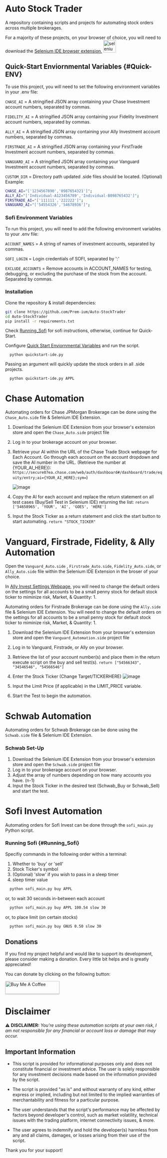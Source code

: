 # Auto Stock Trader

A repository containing scripts and projects for automating stock orders across multiple brokerages.


For a majority of these projects, on your browser of choice, you will need to download the [Selenium IDE browser extension.](https://github.com/SeleniumHQ/selenium-ide)  <a href="https://www.selenium.dev/selenium-ide/" target="_blank"
rel="noreferrer"> <img
src="https://raw.githubusercontent.com/detain/svg-logos/780f25886640cef088af994181646db2f6b1a3f8/svg/selenium-logo.svg"
alt="selenium" width="40" height="40" /></a>


## Quick-Start Enviornmental Variables {#Quick-ENV}

To use this project, you will need to set the following environment variables in your .env file:

`CHASE_AI` = A stringified JSON array containing your Chase Investment account numbers, separated by commas.

`FIDELITY_AI` = A stringified JSON array containing your Fidelity Investment account numbers, separated by commas.

`ALLY_AI` = A stringified JSON array containing your Ally Investment account numbers, separated by commas.

`FIRSTRADE_AI` = A stringified JSON array containing your FirstTrade Investment account numbers, separated by commas.

`VANGUARD_AI` = A stringified JSON array containing your Vanguard Investment account numbers, separated by commas.

`CUSTOM_DIR` = Directory path updated .side files should be located. (Optional)
Example:

```bash
CHASE_AI="['1234567890','0987654321']";
ALLY_AI="['Individual-A123456789','Individual-B098765432']";
FIRSTRADE_AI="['111111','222222']";
VANGUARD_AI="['54554326','54678936']";
```
### Sofi Environment Variables

To run this project, you will need to add the following environment variables to your .env file:

`ACCOUNT_NAMES` = A string of names of investment accounts, separated by commas.

`SOFI_LOGIN` = Login credentials of SOFI, separated by ':'

`EXCLUDE_ACCOUNTS` = Remove accounts in ACCOUNT_NAMES for testing, debugging, or excluding the purchase of the stock from the account. Separated by commas.

### Installation

Clone the repository & install dependencies:

```bash
git clone https://github.com/Prem-ium/Auto-StockTrader
cd Auto-StockTrader
pip install -r requirements.txt
```
Check [Running_Sofi](#Running_Sofi) for sofi instructions, otherwise, continue for Quick-Start.

Configure [Quick Start Enviornmental Variables](#Quick-ENV) and run the script.
```
  python quickstart-ide.py
```

Passing an argument will quickly update the stock orders in all .side projects.
```
  python quickstart-ide.py APPL
```


# Chase Automation

Automating orders for Chase JPMorgan Brokerage can be done using the `Chase_Auto.side` file & Selenium IDE Extension.


1. Download the Selenium IDE Extension from your browser's extension store and open the `Chase_Auto.side` project file
2. Log in to your brokerage account on your browser.
3. Retrieve your AI within the URL of the Chase Trade Stock webpage for Each Account. Go through each account on the account dropdown and save the AI number in the URL. 
   (Retrieve the number at {YOUR_AI_HERE}): `https://secure07ea.chase.com/web/auth/dashboard#/dashboard/trade/equity/entry;ai={YOUR_AI_HERE};sym=`)
   
   ![image](https://user-images.githubusercontent.com/80719066/216079858-746af166-8387-41ad-9564-dd0c6285eb39.png)

4. Copy the AI for each account and replace the return statement on all test cases (Buy/Sell Test in Selenium IDE) returning the list:
   `return ['54658965', 'YOUR', 'AI', 'GOES', 'HERE']`
5. Input the Stock Ticker as a return statement and click the start button to start automating.
   `return "STOCK_TICKER"`

# Vanguard, Firstrade, Fidelity, & Ally Automation
Open the `Vanguard_Auto.side` , `Firstrade_Auto.side`, `Fidelity_Auto.side`, or `Ally_Auto.side` file within the Selenium IDE Extension in the broser of your choice. 

In [Ally Invest Settings Webpage](https://live.invest.ally.com/settings), you will need to change the default orders on the settings for all accounts to be a small penny stock for default stock ticker to miminize risk, Market, & Quantity: 1.

Automating orders for Firstrade Brokerage can be done using the `Ally.side` file & Selenium IDE Extension. You will need to change the default orders on the settings for all accounts to be a small penny stock for default stock ticker to miminize risk, Market, & Quantity: 1.

1. Download the Selenium IDE Extension from your browser's extension store and open the `Vanguard_Automation.side` project file
2. Log in to Vanguard, Firstrade, or Ally on your browser.
3. Retrieve the list of your account number(s) and place them in the return execute script on the buy and sell test(s). 
`return ["54566343", "34546546", "54566546"]`

4. Enter the Stock Ticker (Change Target/TICKERHERE)
![image](https://user-images.githubusercontent.com/80719066/216331460-00897c0e-1e21-4413-ac81-1931fe906de0.png)

5. Input the Limit Price (if applicable) in the LIMIT_PRICE variable.
5. Start the Test to begin the automation. 

# Schwab Automation

Automating orders for Schwab Brokerage can be done using the `Schwab.side` file & Selenium IDE Extension.

### Schwab Set-Up

1. Download the Selenium IDE Extension from your browser's extension store and open the `Schwab.side` project file
2. Log in to your brokerage account on your browser.
3. Adjust the array of numbers depending on how many accounts you have. (n-1)
4. Input the Stock Ticker in the desired test (Schwab_Buy or Schwab_Sell) and start the test.

# Sofi Invest Automation

Automating orders for Sofi Invest can be done through the `sofi_main.py` Python script.

### Running Sofi {#Running_Sofi}

Specifiy commands in the following order within a terminal:

1. Whether to 'buy' or 'sell'
2. Stock Ticker's symbol
3. (Optional) 'slow' if you wish to pass in a sleep timer
4. sleep timer value

```bash
  python sofi_main.py buy APPL
```
or, to wait 30 seconds in-between each account
```bash
  python sofi_main.py buy APPL 100.54 slow 30
```
or, to place limit (on certain stocks)
```bash
  python sofi_main.py buy GNUS 0.50 slow 30
```
## Donations
If you find my project helpful and would like to support its development, please consider making a donation. Every little bit helps and is greatly appreciated!

You can donate by clicking on the following button:

<a href="https://www.buymeacoffee.com/prem.ium" target="_blank"><img src="https://raw.githubusercontent.com/Prem-ium/youtube-analytics-bot/main/output-examples/media/coffee-logo.png" alt="Buy Me A Coffee" style="height: 41px !important;width: 174px !important;box-shadow: 0px 3px 2px 0px rgba(190, 190, 190, 0.5) !important;-webkit-box-shadow: 0px 3px 2px 0px rgba(190, 190, 190, 0.5) !important;" ></a>

# Disclaimer

⚠️ **DISCLAIMER:** _You're using these automation scripts at your own risk, I am not responsible for any financial or account loss or damage that may occur._

## Important Information

- This script is provided for informational purposes only and does not constitute financial or investment advice. The user is solely responsible for any investment decisions made based on the information provided by the script.

- The script is provided "as is" and without warranty of any kind, either express or implied, including but not limited to the implied warranties of merchantability and fitness for a particular purpose.

- The user understands that the script's performance may be affected by factors beyond developer's control, such as market volatility, technical issues with the trading platform, internet connectivity issues, & more.

- The user agrees to indemnify and hold the developer(s) harmless from any and all claims, damages, or losses arising from their use of the script.

Thank you for your support!
